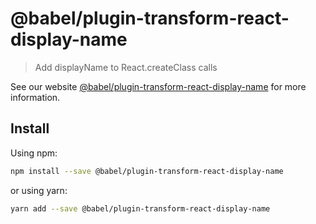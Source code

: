 # @babel/plugin-transform-react-display-name

> Add displayName to React.createClass calls

See our website [@babel/plugin-transform-react-display-name](https://babeljs.io/docs/en/next/babel-plugin-transform-react-display-name.html) for more information.

## Install

Using npm:

```sh
npm install --save @babel/plugin-transform-react-display-name
```

or using yarn:

```sh
yarn add --save @babel/plugin-transform-react-display-name
```
